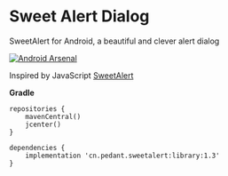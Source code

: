 Sweet Alert Dialog
===================
SweetAlert for Android, a beautiful and clever alert dialog

[![Android Arsenal](https://img.shields.io/badge/Android%20Arsenal-Sweet%20Alert%20Dialog-brightgreen.svg?style=flat)](https://android-arsenal.com/details/1/1065)

Inspired by JavaScript [SweetAlert](http://tristanedwards.me/sweetalert)

**Gradle**

    repositories {
        mavenCentral()
        jcenter()
    }

    dependencies {
        implementation 'cn.pedant.sweetalert:library:1.3'
    }
